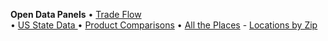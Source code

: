 **Open Data Panels**
&bullet; [Trade Flow](/profile/trade/)  
&bullet; [US State Data ](/io/about)
&bullet; [Product Comparisons](../products)
&bullet; [All the Places](https://model.earth/places/) - [Locations&nbsp;by&nbsp;Zip](https://github.com/ModelEarth/places-data/tree/main/location/2023/US)